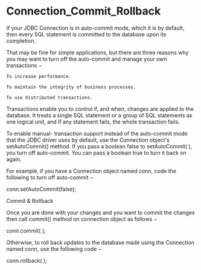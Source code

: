 # Connection_Commit_Rollback
If your JDBC Connection is in auto-commit mode, which it is by default, then every SQL statement is committed to the database upon its completion.

That may be fine for simple applications, but there are three reasons why you may want to turn off the auto-commit and manage your own transactions −

    To increase performance.

    To maintain the integrity of business processes.

    To use distributed transactions.

Transactions enable you to control if, and when, changes are applied to the database. It treats a single SQL statement or a group of SQL statements as one logical unit, and if any statement fails, the whole transaction fails.

To enable manual- transaction support instead of the auto-commit mode that the JDBC driver uses by default, use the Connection object's setAutoCommit() method. If you pass a boolean false to setAutoCommit( ), you turn off auto-commit. You can pass a boolean true to turn it back on again.

For example, if you have a Connection object named conn, code the following to turn off auto-commit −

conn.setAutoCommit(false);

Commit & Rollback

Once you are done with your changes and you want to commit the changes then call commit() method on connection object as follows −

conn.commit( );

Otherwise, to roll back updates to the database made using the Connection named conn, use the following code −

conn.rollback( );
